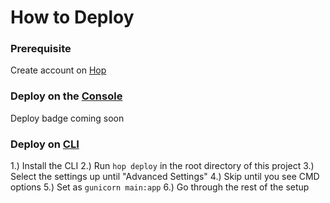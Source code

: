 # How to Deploy


### Prerequisite
Create account on [Hop]("https://hop.io/")

### Deploy on the [Console]("https://console.hop.io/")
Deploy badge coming soon

### Deploy on [CLI]("https://github.com/hopinc/cli")
1.) Install the CLI
2.) Run `hop deploy` in the root directory of this project
3.) Select the settings up until "Advanced Settings"
4.) Skip until you see CMD options
5.) Set as `gunicorn main:app`
6.) Go through the rest of the setup
